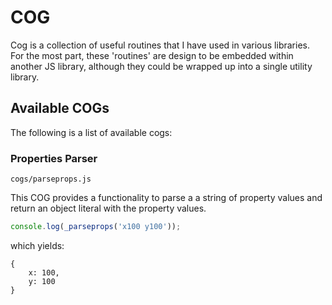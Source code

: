 # COG

Cog is a collection of useful routines that I have used in various libraries.  For the most part, these 'routines' are design to be embedded within another JS library, although they could be wrapped up into a single utility library.

## Available COGs

The following is a list of available cogs:

### Properties Parser 

`cogs/parseprops.js`

This COG provides a functionality to parse a a string of property values and return an object literal with the property values.

```js
console.log(_parseprops('x100 y100'));
```

which yields:

```
{
	x: 100,
	y: 100
}
```
